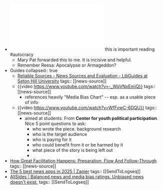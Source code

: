 - ![TheAnti-AutocracyHandbook(A4)-1.pdf](../assets/TheAnti-AutocracyHandbook(A4)-1_1758623649289_0.pdf) this is important reading #autocracy
	- Mary Pat forwarded this to me. It is incisive and helpful.
	- Remember Reesa: Apocalypse or Armageddon?
- Guides
  collapsed:: true
	- [Reliable Sources - News Sources and Evaluation - LibGuides at Seton Hill University](https://setonhill.libguides.com/News/reliable)
	  tags:: [[news-source]]
	- {{video https://www.youtube.com/watch?v=-_WqVNxEmiQ}}
	  tags:: [[news-source]]
		- references heavily "Media Bias Chart" -- esp. as a usable piece of info
	- {{video https://www.youtube.com/watch?v=WfFvwC-6DQU}}
	  tags:: [[news-source]]
		- aimed at students. From **Center for youth political participation**. Nice 5 point questions to ask:
			- who wrote the piece. background research
			- who is the target audience
			- who is paying for it
			- who could benefit from it or be harmed by it
			- what piece of the story is being left out
			-
- [How Great Facilitation Happens: Preparation, Flow And Follow-Through](https://www.forbes.com/councils/forbescoachescouncil/2025/09/23/how-great-facilitation-happens-preparation-flow-and-follow-through/)
  tags:: [[news-source]]
- [The 5 best news apps in 2025 | Zapier](https://zapier.com/blog/best-news-apps/)
  tags:: [[SendToLogseq]]
- [AllSides | Balanced news and media bias ratings. Unbiased news doesn't exist.](https://www.allsides.com/unbiased-balanced-news)
  tags:: [[SendToLogseq]]